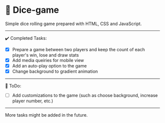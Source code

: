 # 🎲 Dice-game 
Simple dice rolling game prepared with HTML, CSS and JavaScript. 

---

✔️ Completed Tasks:
- [x] Prepare a game between two players and keep the count of each player's win, lose and draw stats
- [x] Add media queiries for mobile view
- [x] Add an auto-play option to the game
- [x] Change background to gradient animation
---

🎯 ToDo:
- [ ] Add customizations to the game (such as choose background, increase player number, etc.)


---

More tasks might be added in the future.

